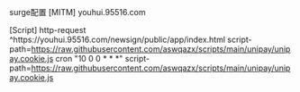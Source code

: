 surge配置
[MITM]
youhui.95516.com

[Script]
http-request ^https:\/\/youhui\.95516\.com\/newsign\/public\/app\/index\.html script-path=https://raw.githubusercontent.com/aswqazx/scripts/main/unipay/unipay.cookie.js
cron "10 0 0 * * *" script-path=https://raw.githubusercontent.com/aswqazx/scripts/main/unipay/unipay.cookie.js